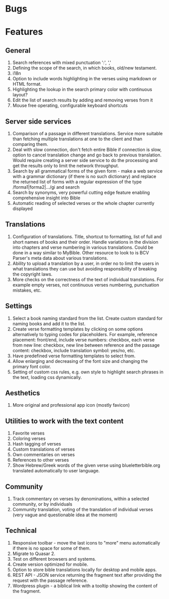 # Bugs

# Features

## General
1. Search references with mixed punctuation ':', ','
2. Defining the scope of the search, in which books, old/new testament.
3. i18n
4. Option to include words highlighting in the verses using markdown or HTML format.
5. Highlighting the lookup in the search primary color with continuous layout?
6. Edit the list of search results by adding and removing verses from it
7. Mouse free operating, configurable keyboard shortcuts

## Server side services
1. Comparison of a passage in different translations. Service more suitable than fetching multiple translations at one to the client and than comparing them.
1. Deal with slow connection, don't fetch entire Bible if connection is slow, option to cancel translation change and go back to previous translation. Would require creating a server side service to do the processing and get the results only to limit the network throughput.
1. Search by all grammatical forms of the given form - make a web service with a grammar dictionary (if there is no such dictionary) and replace the returned list of forms with a regular expression of the type /forma1|forma2|.../gi and search
1. Search by synonyms, very powerful cutting edge feature enabling comprehensive insight into Bible
1. Automatic reading of selected verses or the whole chapter currently displayed <scrip src = "https://code.responsivevoice.org/responsivevoice.js?key=q6z8KdWa"/>

## Translations
1. Configuration of translations. Title, shortcut to formatting, list of full and short names of books and their order. Handle variations in the division into chapters and verse numbering in various translations. Could be done in a way similar to MyBible. Other resource to look to is BCV Parser's meta data about various translations.
2. Ability to upload a translation by a user, in order no to limit the users in what translations they can use but avoiding responsibility of breaking the copyright laws. 
3. More checks on the correctness of the text of individual translations. For example empty verses, not continuous verses numbering, punctuation mistakes, etc. 

## Settings
1. Select a book naming standard from the list. Create custom standard for naming books and add it to the list.
2. Create verse formatting templates by clicking on some options alternatively to typing codes for placeholders. For example, reference placement: front/end, include verse numbers: checkbox, each verse from new line: checkbox, new line between reference and the passage content: checkbox, include translation symbol: yes/no, etc.
3. Have predefined verse formatting templates to select from.
3. Allow enlarging and decreasing of the font size and changing the primary font color.
4. Setting of custom css rules, e.g. own style to highlight search phrases in the text, loading css dynamically. 

## Aesthetics
1. More original and professional app icon (mostly favicon)

## Utilities to work with the text content
1. Favorite verses
2. Coloring verses
3. Hash tagging of verses
4. Custom translations of verses
5. Own commentaries on verses
6. References to other verses
7. Show Hebrew/Greek words of the given verse using blueletterbible.org translated automatically to user language.

## Community
1. Track commentary on verses by denominations, within a selected community, or by individuals
2. Community translation, voting of the translation of individual verses (very vague and questionable idea at the moment)

## Technical
1. Responsive toolbar - move the last icons to "more" menu automatically if there is no space for some of them.
2. Migrate to Quasar 2.
3. Test on different browsers and systems. 
4. Create version optimized for mobile.
4. Option to store bible translations locally for desktop and mobile apps.
5. REST API - JSON service returning the fragment text after providing the request with the passage reference.
6. Wordpress plugin - a biblical link with a tooltip showing the content of the fragment.
